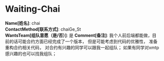 # Waiting-Chai

**Name[姓名]**: chai  
**ContactMethod[联系方式]**: chaiGe_St  
**WantsTeam[组队意愿（是/否）]**: 是
**Comment[备注]**: 我个人前后端都能做，目前的话可能合约方面已经完成了一个版本， 但是可能考虑到代码的优雅性， 准备重构合约相关代码， 对合约有兴趣的同学可以跟我一起组队； 如果有同学对xmtp感兴趣的也可以找我组队；  
